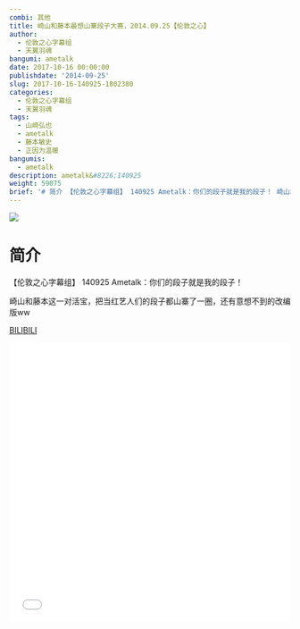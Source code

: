 ```yaml
---
combi: 其他
title: 崎山和藤本最想山寨段子大赛，2014.09.25【伦敦之心】
author:
  - 伦敦之心字幕组
  - 天翼羽魂
bangumi: ametalk
date: 2017-10-16 00:00:00
publishdate: '2014-09-25'
slug: 2017-10-16-140925-1802380
categories:
  - 伦敦之心字幕组
  - 天翼羽魂
tags:
  - 山崎弘也
  - ametalk
  - 藤本敏史
  - 正因为温暖
bangumis:
  - ametalk
description: ametalk&#8226;140925
weight: 59075
brief: '# 简介 【伦敦之心字幕组】 140925 Ametalk：你们的段子就是我的段子！ 崎山和藤本这一对活宝，把当红艺人们的段子都山寨了一圈，还有意想不到的改编版ww'
---
```


![](https://i.imgur.com/a2XVr11.jpg)

# 简介  
【伦敦之心字幕组】 140925 Ametalk：你们的段子就是我的段子！


崎山和藤本这一对活宝，把当红艺人们的段子都山寨了一圈，还有意想不到的改编版ww

  [BILIBILI](https://www.bilibili.com/video/av1802380/)


<div class="vcontainer">  <iframe class='video' src="//www.bilibili.com/blackboard/player.html?aid=1802380" width="100%" height="500" frameborder="0" allowfullscreen="allowfullscreen"></iframe></div>
